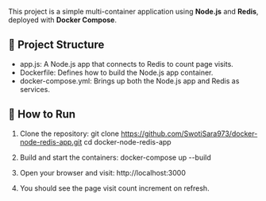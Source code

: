 This project is a simple multi-container application using **Node.js** and **Redis**, deployed with **Docker Compose**.

## 🚀 Project Structure

- app.js: A Node.js app that connects to Redis to count page visits.
- Dockerfile: Defines how to build the Node.js app container.
- docker-compose.yml: Brings up both the Node.js app and Redis as services.

## 🚀 How to Run

1. Clone the repository:
   git clone https://github.com/SwotiSara973/docker-node-redis-app.git
   cd docker-node-redis-app

2. Build and start the containers:
   docker-compose up --build

3. Open your browser and visit:
   http://localhost:3000

4. You should see the page visit count increment on refresh.
